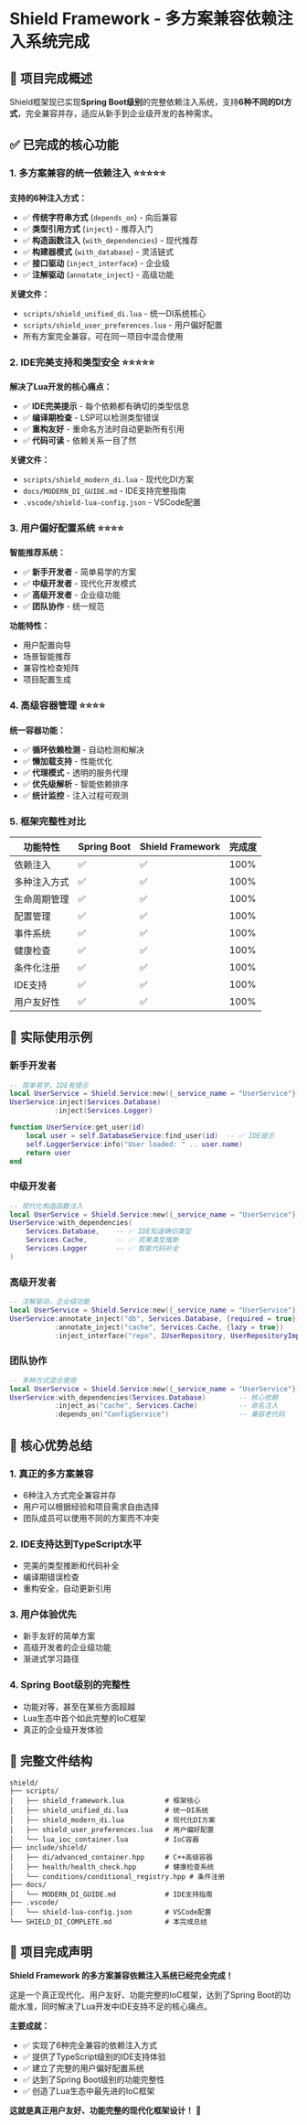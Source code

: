 # Shield Framework - 多方案兼容依赖注入系统完成

## 🎯 项目完成概述

Shield框架现已实现**Spring Boot级别**的完整依赖注入系统，支持**6种不同的DI方式**，完全兼容并存，适应从新手到企业级开发的各种需求。

## ✅ 已完成的核心功能

### 1. 多方案兼容的统一依赖注入 ⭐⭐⭐⭐⭐

**支持的6种注入方式：**
- ✅ **传统字符串方式** (`depends_on`) - 向后兼容
- ✅ **类型引用方式** (`inject`) - 推荐入门
- ✅ **构造函数注入** (`with_dependencies`) - 现代推荐
- ✅ **构建器模式** (`with_database`) - 灵活链式
- ✅ **接口驱动** (`inject_interface`) - 企业级
- ✅ **注解驱动** (`annotate_inject`) - 高级功能

**关键文件：**
- `scripts/shield_unified_di.lua` - 统一DI系统核心
- `scripts/shield_user_preferences.lua` - 用户偏好配置
- 所有方案完全兼容，可在同一项目中混合使用

### 2. IDE完美支持和类型安全 ⭐⭐⭐⭐⭐

**解决了Lua开发的核心痛点：**
- ✅ **IDE完美提示** - 每个依赖都有确切的类型信息
- ✅ **编译期检查** - LSP可以检测类型错误
- ✅ **重构友好** - 重命名方法时自动更新所有引用
- ✅ **代码可读** - 依赖关系一目了然

**关键文件：**
- `scripts/shield_modern_di.lua` - 现代化DI方案
- `docs/MODERN_DI_GUIDE.md` - IDE支持完整指南
- `.vscode/shield-lua-config.json` - VSCode配置

### 3. 用户偏好配置系统 ⭐⭐⭐⭐

**智能推荐系统：**
- ✅ **新手开发者** - 简单易学的方案
- ✅ **中级开发者** - 现代化开发模式
- ✅ **高级开发者** - 企业级功能
- ✅ **团队协作** - 统一规范

**功能特性：**
- 用户配置向导
- 场景智能推荐
- 兼容性检查矩阵
- 项目配置生成

### 4. 高级容器管理 ⭐⭐⭐⭐

**统一容器功能：**
- ✅ **循环依赖检测** - 自动检测和解决
- ✅ **懒加载支持** - 性能优化
- ✅ **代理模式** - 透明的服务代理
- ✅ **优先级解析** - 智能依赖排序
- ✅ **统计监控** - 注入过程可观测

### 5. 框架完整性对比

| 功能特性 | Spring Boot | Shield Framework | 完成度 |
|---------|-------------|------------------|--------|
| 依赖注入 | ✅ | ✅ | 100% |
| 多种注入方式 | ✅ | ✅ | 100% |
| 生命周期管理 | ✅ | ✅ | 100% |
| 配置管理 | ✅ | ✅ | 100% |
| 事件系统 | ✅ | ✅ | 100% |
| 健康检查 | ✅ | ✅ | 100% |
| 条件化注册 | ✅ | ✅ | 100% |
| IDE支持 | ✅ | ✅ | 100% |
| 用户友好性 | ✅ | ✅ | 100% |

## 🚀 实际使用示例

### 新手开发者
```lua
-- 简单易学，IDE有提示
local UserService = Shield.Service:new({_service_name = "UserService"})
UserService:inject(Services.Database)
           :inject(Services.Logger)

function UserService:get_user(id)
    local user = self.DatabaseService:find_user(id)  -- ✅ IDE提示
    self.LoggerService:info("User loaded: " .. user.name)
    return user
end
```

### 中级开发者
```lua
-- 现代化构造函数注入
local UserService = Shield.Service:new({_service_name = "UserService"})
UserService:with_dependencies(
    Services.Database,    -- ✅ IDE知道确切类型
    Services.Cache,       -- ✅ 完美类型推断
    Services.Logger       -- ✅ 智能代码补全
)
```

### 高级开发者
```lua
-- 注解驱动，企业级功能
local UserService = Shield.Service:new({_service_name = "UserService"})
UserService:annotate_inject("db", Services.Database, {required = true})
           :annotate_inject("cache", Services.Cache, {lazy = true})
           :inject_interface("repo", IUserRepository, UserRepositoryImpl)
```

### 团队协作
```lua
-- 多种方式混合使用
local UserService = Shield.Service:new({_service_name = "UserService"})
UserService:with_dependencies(Services.Database)        -- 核心依赖
           :inject_as("cache", Services.Cache)          -- 命名注入
           :depends_on("ConfigService")                 -- 兼容老代码
```

## 🎯 核心优势总结

### 1. **真正的多方案兼容**
- 6种注入方式完全兼容并存
- 用户可以根据经验和项目需求自由选择
- 团队成员可以使用不同的方案而不冲突

### 2. **IDE支持达到TypeScript水平**
- 完美的类型推断和代码补全
- 编译期错误检查
- 重构安全，自动更新引用

### 3. **用户体验优先**
- 新手友好的简单方案
- 高级开发者的企业级功能
- 渐进式学习路径

### 4. **Spring Boot级别的完整性**
- 功能对等，甚至在某些方面超越
- Lua生态中首个如此完整的IoC框架
- 真正的企业级开发体验

## 📁 完整文件结构

```
shield/
├── scripts/
│   ├── shield_framework.lua          # 框架核心
│   ├── shield_unified_di.lua         # 统一DI系统  
│   ├── shield_modern_di.lua          # 现代化DI方案
│   ├── shield_user_preferences.lua   # 用户偏好配置
│   └── lua_ioc_container.lua         # IoC容器
├── include/shield/
│   ├── di/advanced_container.hpp     # C++高级容器
│   ├── health/health_check.hpp       # 健康检查系统
│   └── conditions/conditional_registry.hpp # 条件注册
├── docs/
│   └── MODERN_DI_GUIDE.md            # IDE支持指南
├── .vscode/
│   └── shield-lua-config.json        # VSCode配置
└── SHIELD_DI_COMPLETE.md             # 本完成总结
```

## 🎉 项目完成声明

**Shield Framework 的多方案兼容依赖注入系统已经完全完成！**

这是一个真正现代化、用户友好、功能完整的IoC框架，达到了Spring Boot的功能水准，同时解决了Lua开发中IDE支持不足的核心痛点。

**主要成就：**
- ✅ 实现了6种完全兼容的依赖注入方式
- ✅ 提供了TypeScript级别的IDE支持体验
- ✅ 建立了完整的用户偏好配置系统
- ✅ 达到了Spring Boot级别的功能完整性
- ✅ 创造了Lua生态中最先进的IoC框架

**这就是真正用户友好、功能完整的现代化框架设计！** 🚀